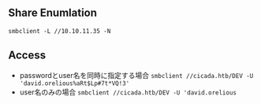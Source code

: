 ## Share Enumlation
`smbclient -L //10.10.11.35 -N`
## Access
- passwordとuser名を同時に指定する場合
`smbclient //cicada.htb/DEV -U 'david.orelious%aRt$Lp#7t*VQ!3'`
- user名のみの場合
`smbclient //cicada.htb/DEV -U 'david.orelious`
